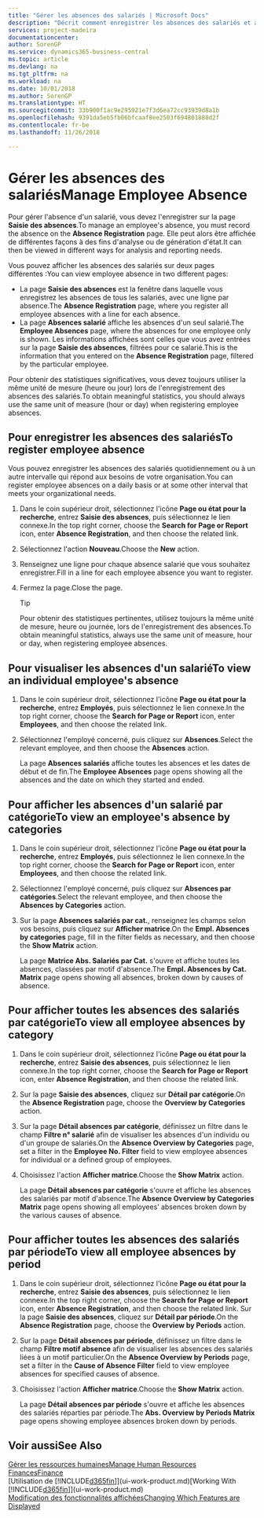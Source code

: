 ```yaml
---
title: "Gérer les absences des salariés | Microsoft Docs"
description: "Décrit comment enregistrer les absences des salariés et analyser les statistiques d'indisponibilité."
services: project-madeira
documentationcenter: 
author: SorenGP
ms.service: dynamics365-business-central
ms.topic: article
ms.devlang: na
ms.tgt_pltfrm: na
ms.workload: na
ms.date: 10/01/2018
ms.author: SorenGP
ms.translationtype: HT
ms.sourcegitcommit: 33b900f1ac9e295921e7f3d6ea72cc93939d8a1b
ms.openlocfilehash: 9391da5eb5fb06bfcaaf8ee2503f694801888d2f
ms.contentlocale: fr-be
ms.lasthandoff: 11/26/2018

---
```

# <a name="manage-employee-absence"></a><span data-ttu-id="c1a02-103">Gérer les absences des salariés</span><span class="sxs-lookup"><span data-stu-id="c1a02-103">Manage Employee Absence</span></span>
<span data-ttu-id="c1a02-104">Pour gérer l'absence d'un salarié, vous devez l'enregistrer sur la page **Saisie des absences**.</span><span class="sxs-lookup"><span data-stu-id="c1a02-104">To manage an employee's absence, you must record the absence on the **Absence Registration** page.</span></span> <span data-ttu-id="c1a02-105">Elle peut alors être affichée de différentes façons à des fins d'analyse ou de génération d'état.</span><span class="sxs-lookup"><span data-stu-id="c1a02-105">It can then be viewed in different ways for analysis and reporting needs.</span></span>

<span data-ttu-id="c1a02-106">Vous pouvez afficher les absences des salariés sur deux pages différentes :</span><span class="sxs-lookup"><span data-stu-id="c1a02-106">You can view employee absence in two different pages:</span></span>

* <span data-ttu-id="c1a02-107">La page **Saisie des absences** est la fenêtre dans laquelle vous enregistrez les absences de tous les salariés, avec une ligne par absence.</span><span class="sxs-lookup"><span data-stu-id="c1a02-107">The **Absence Registration** page, where you register all employee absences with a line for each absence.</span></span>
* <span data-ttu-id="c1a02-108">La page **Absences salarié** affiche les absences d'un seul salarié.</span><span class="sxs-lookup"><span data-stu-id="c1a02-108">The **Employee Absences** page, where the absences for one employee only is shown.</span></span> <span data-ttu-id="c1a02-109">Les informations affichées sont celles que vous avez entrées sur la page **Saisie des absences**, filtrées pour ce salarié.</span><span class="sxs-lookup"><span data-stu-id="c1a02-109">This is the information that you entered on the **Absence Registration** page, filtered by the particular employee.</span></span>

<span data-ttu-id="c1a02-110">Pour obtenir des statistiques significatives, vous devez toujours utiliser la même unité de mesure (heure ou jour) lors de l'enregistrement des absences des salariés.</span><span class="sxs-lookup"><span data-stu-id="c1a02-110">To obtain meaningful statistics, you should always use the same unit of measure (hour or day) when registering employee absences.</span></span>

## <a name="to-register-employee-absence"></a><span data-ttu-id="c1a02-111">Pour enregistrer les absences des salariés</span><span class="sxs-lookup"><span data-stu-id="c1a02-111">To register employee absence</span></span>
<span data-ttu-id="c1a02-112">Vous pouvez enregistrer les absences des salariés quotidiennement ou à un autre intervalle qui répond aux besoins de votre organisation.</span><span class="sxs-lookup"><span data-stu-id="c1a02-112">You can register employee absences on a daily basis or at some other interval that meets your organizational needs.</span></span>

1. <span data-ttu-id="c1a02-113">Dans le coin supérieur droit, sélectionnez l'icône **Page ou état pour la recherche**, entrez **Saisie des absences**, puis sélectionnez le lien connexe.</span><span class="sxs-lookup"><span data-stu-id="c1a02-113">In the top right corner, choose the **Search for Page or Report** icon, enter **Absence Registration**, and then choose the related link.</span></span>
2. <span data-ttu-id="c1a02-114">Sélectionnez l'action **Nouveau**.</span><span class="sxs-lookup"><span data-stu-id="c1a02-114">Choose the **New** action.</span></span>
3. <span data-ttu-id="c1a02-115">Renseignez une ligne pour chaque absence salarié que vous souhaitez enregistrer.</span><span class="sxs-lookup"><span data-stu-id="c1a02-115">Fill in a line for each employee absence you want to register.</span></span>
4. <span data-ttu-id="c1a02-116">Fermez la page.</span><span class="sxs-lookup"><span data-stu-id="c1a02-116">Close the page.</span></span>

    > [!Tip]
    > <span data-ttu-id="c1a02-117">Pour obtenir des statistiques pertinentes, utilisez toujours la même unité de mesure, heure ou journée, lors de l'enregistrement des absences.</span><span class="sxs-lookup"><span data-stu-id="c1a02-117">To obtain meaningful statistics, always use the same unit of measure, hour or day, when registering employee absences.</span></span>

## <a name="to-view-an-individual-employees-absence"></a><span data-ttu-id="c1a02-118">Pour visualiser les absences d'un salarié</span><span class="sxs-lookup"><span data-stu-id="c1a02-118">To view an individual employee's absence</span></span>
1. <span data-ttu-id="c1a02-119">Dans le coin supérieur droit, sélectionnez l'icône **Page ou état pour la recherche**, entrez **Employés**, puis sélectionnez le lien connexe.</span><span class="sxs-lookup"><span data-stu-id="c1a02-119">In the top right corner, choose the **Search for Page or Report** icon, enter **Employees**, and then choose the related link.</span></span>
2. <span data-ttu-id="c1a02-120">Sélectionnez l'employé concerné, puis cliquez sur **Absences**.</span><span class="sxs-lookup"><span data-stu-id="c1a02-120">Select the relevant employee, and then choose the **Absences** action.</span></span>

    <span data-ttu-id="c1a02-121">La page **Absences salariés** affiche toutes les absences et les dates de début et de fin.</span><span class="sxs-lookup"><span data-stu-id="c1a02-121">The **Employee Absences** page opens showing all the absences and the date on which they started and ended.</span></span>

## <a name="to-view-an-employees-absence-by-categories"></a><span data-ttu-id="c1a02-122">Pour afficher les absences d'un salarié par catégorie</span><span class="sxs-lookup"><span data-stu-id="c1a02-122">To view an employee's absence by categories</span></span>
1. <span data-ttu-id="c1a02-123">Dans le coin supérieur droit, sélectionnez l'icône **Page ou état pour la recherche**, entrez **Employés**, puis sélectionnez le lien connexe.</span><span class="sxs-lookup"><span data-stu-id="c1a02-123">In the top right corner, choose the **Search for Page or Report** icon, enter **Employees**, and then choose the related link.</span></span>
2. <span data-ttu-id="c1a02-124">Sélectionnez l'employé concerné, puis cliquez sur **Absences par catégories**.</span><span class="sxs-lookup"><span data-stu-id="c1a02-124">Select the relevant employee, and then choose the **Absences by Categories** action.</span></span>
3. <span data-ttu-id="c1a02-125">Sur la page **Absences salariés par cat.**, renseignez les champs selon vos besoins, puis cliquez sur **Afficher matrice**.</span><span class="sxs-lookup"><span data-stu-id="c1a02-125">On the **Empl. Absences by categories** page, fill in the filter fields as necessary, and then choose the **Show Matrix** action.</span></span>

    <span data-ttu-id="c1a02-126">La page **Matrice Abs. Salariés par Cat.** s'ouvre et affiche toutes les absences, classées par motif d'absence.</span><span class="sxs-lookup"><span data-stu-id="c1a02-126">The **Empl. Absences by Cat. Matrix** page opens showing all absences, broken down by causes of absence.</span></span>

## <a name="to-view-all-employee-absences-by-category"></a><span data-ttu-id="c1a02-127">Pour afficher toutes les absences des salariés par catégorie</span><span class="sxs-lookup"><span data-stu-id="c1a02-127">To view all employee absences by category</span></span>
1. <span data-ttu-id="c1a02-128">Dans le coin supérieur droit, sélectionnez l'icône **Page ou état pour la recherche**, entrez **Saisie des absences**, puis sélectionnez le lien connexe.</span><span class="sxs-lookup"><span data-stu-id="c1a02-128">In the top right corner, choose the **Search for Page or Report** icon, enter **Absence Registration**, and then choose the related link.</span></span>
2. <span data-ttu-id="c1a02-129">Sur la page **Saisie des absences**, cliquez sur **Détail par catégorie**.</span><span class="sxs-lookup"><span data-stu-id="c1a02-129">On the **Absence Registration** page, choose the **Overview by Categories** action.</span></span>
3. <span data-ttu-id="c1a02-130">Sur la page **Détail absences par catégorie**, définissez un filtre dans le champ **Filtre n° salarié** afin de visualiser les absences d'un individu ou d'un groupe de salariés.</span><span class="sxs-lookup"><span data-stu-id="c1a02-130">On the **Absence Overview by Categories** page, set a filter in the **Employee No. Filter** field to view employee absences for individual or a defined group of employees.</span></span>
4. <span data-ttu-id="c1a02-131">Choisissez l'action **Afficher matrice**.</span><span class="sxs-lookup"><span data-stu-id="c1a02-131">Choose the **Show Matrix** action.</span></span>

    <span data-ttu-id="c1a02-132">La page **Détail absences par catégorie** s'ouvre et affiche les absences des salariés par motif d'absence.</span><span class="sxs-lookup"><span data-stu-id="c1a02-132">The **Absence Overview by Categories Matrix** page opens showing all employees’ absences broken down by the various causes of absence.</span></span>

## <a name="to-view-all-employee-absences-by-period"></a><span data-ttu-id="c1a02-133">Pour afficher toutes les absences des salariés par période</span><span class="sxs-lookup"><span data-stu-id="c1a02-133">To view all employee absences by period</span></span>
1. <span data-ttu-id="c1a02-134">Dans le coin supérieur droit, sélectionnez l'icône **Page ou état pour la recherche**, entrez **Saisie des absences**, puis sélectionnez le lien connexe.</span><span class="sxs-lookup"><span data-stu-id="c1a02-134">In the top right corner, choose the **Search for Page or Report** icon, enter **Absence Registration**, and then choose the related link.</span></span>
   <span data-ttu-id="c1a02-135">Sur la page **Saisie des absences**, cliquez sur **Détail par période**.</span><span class="sxs-lookup"><span data-stu-id="c1a02-135">On the **Absence Registration** page, choose the **Overview by Periods** action.</span></span>
2. <span data-ttu-id="c1a02-136">Sur la page **Détail absences par période**, définissez un filtre dans le champ **Filtre motif absence** afin de visualiser les absences des salariés liées à un motif particulier.</span><span class="sxs-lookup"><span data-stu-id="c1a02-136">On the **Absence Overview by Periods** page, set a filter in the **Cause of Absence Filter** field to view employee absences for specified causes of absence.</span></span>
3. <span data-ttu-id="c1a02-137">Choisissez l'action **Afficher matrice**.</span><span class="sxs-lookup"><span data-stu-id="c1a02-137">Choose the **Show Matrix** action.</span></span>

    <span data-ttu-id="c1a02-138">La page **Détail absences par période** s'ouvre et affiche les absences des salariés réparties par période.</span><span class="sxs-lookup"><span data-stu-id="c1a02-138">The **Abs. Overview by Periods Matrix** page opens showing employee absences broken down by periods.</span></span>

## <a name="see-also"></a><span data-ttu-id="c1a02-139">Voir aussi</span><span class="sxs-lookup"><span data-stu-id="c1a02-139">See Also</span></span>
[<span data-ttu-id="c1a02-140">Gérer les ressources humaines</span><span class="sxs-lookup"><span data-stu-id="c1a02-140">Manage Human Resources</span></span>](hr-manage-human-resources.md)  
[<span data-ttu-id="c1a02-141">Finances</span><span class="sxs-lookup"><span data-stu-id="c1a02-141">Finance</span></span>](finance.md)  
<span data-ttu-id="c1a02-142">[Utilisation de [!INCLUDE[d365fin](includes/d365fin_md.md)]](ui-work-product.md)</span><span class="sxs-lookup"><span data-stu-id="c1a02-142">[Working With [!INCLUDE[d365fin](includes/d365fin_md.md)]](ui-work-product.md)</span></span>  
[<span data-ttu-id="c1a02-143">Modification des fonctionnalités affichées</span><span class="sxs-lookup"><span data-stu-id="c1a02-143">Changing Which Features are Displayed</span></span>](ui-experiences.md)

